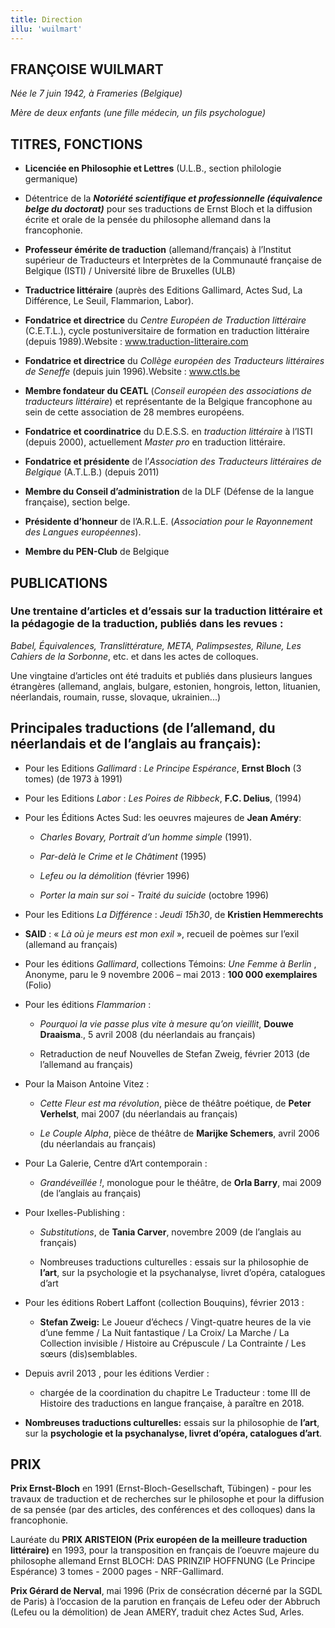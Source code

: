 ```yaml
---
title: Direction
illu: 'wuilmart'
---
```


## FRANÇOISE WUILMART

_Née le 7 juin 1942, à Frameries (Belgique)_

_Mère de deux enfants (une fille médecin, un fils psychologue)_

## TITRES, FONCTIONS

* **Licenciée en Philosophie et Lettres** (U.L.B., section philologie germanique)

* Détentrice de la _**Notoriété scientifique et professionnelle (équivalence belge du doctorat)**_ pour ses traductions de Ernst Bloch et la diffusion écrite et orale de la pensée du philosophe allemand dans la francophonie.

- **Professeur émérite de traduction** (allemand/français) à l’Institut supérieur de Traducteurs et Interprètes de la Communauté française de Belgique (ISTI) / Université libre de Bruxelles (ULB)

* **Traductrice littéraire** (auprès des Editions Gallimard, Actes Sud, La Différence, Le Seuil, Flammarion, Labor).

- **Fondatrice et directrice** du _Centre Européen de Traduction littéraire_ (C.E.T.L.), cycle postuniversitaire de formation en traduction littéraire (depuis 1989).Website&nbsp;: www.traduction-litteraire.com

* **Fondatrice et directrice** du _Collège européen des Traducteurs littéraires de Seneffe_ (depuis juin 1996).Website&nbsp;: www.ctls.be

- **Membre fondateur du CEATL** (_Conseil européen des associations de traducteurs littéraire_) et représentante de la Belgique francophone au sein de cette association de 28 membres européens.

* **Fondatrice et coordinatrice** du D.E.S.S. en _traduction littéraire_ à l’ISTI (depuis 2000), actuellement _Master pro_ en traduction littéraire.

- **Fondatrice et présidente** de l’_Association des Traducteurs littéraires de Belgique_ (A.T.L.B.) (depuis 2011)

* **Membre du Conseil d’administration** de la DLF (Défense de la langue française), section belge.

- **Présidente d’honneur** de l’A.R.L.E. (_Association pour le Rayonnement des Langues européennes_).

* **Membre du PEN-Club** de Belgique

## PUBLICATIONS

### Une trentaine d’articles et d’essais sur la traduction littéraire et la pédagogie de la traduction, publiés dans les revues&nbsp;:

_Babel, Équivalences, Translittérature, META, Palimpsestes, Rilune, Les Cahiers de la Sorbonne_, etc. et dans les actes de colloques.

Une vingtaine d’articles ont été traduits et publiés dans plusieurs langues étrangères (allemand, anglais, bulgare, estonien, hongrois, letton, lituanien, néerlandais, roumain, russe, slovaque, ukrainien...)

## Principales traductions (de l’allemand, du néerlandais et de l’anglais au français):

* Pour les Editions _Gallimard_ : _Le Principe Espérance_, **Ernst Bloch** (3 tomes) (de 1973 à 1991)
* Pour les Editions _Labor_ : _Les Poires de Ribbeck_, **F.C. Delius**, (1994)
* Pour les Éditions Actes Sud: les oeuvres majeures de **Jean Améry**:

  * _Charles Bovary, Portrait d’un homme simple_ (1991).

  * _Par-delà le Crime et le Châtiment_ (1995)

  * _Lefeu ou la démolition_ (février 1996)

  * _Porter la main sur soi - Traité du suicide_ (octobre 1996)

* Pour les Editions _La Différence_ : _Jeudi 15h30_, de **Kristien Hemmerechts**

* **SAID** : «&nbsp;_Là où je meurs est mon exil_&nbsp;», recueil de poèmes sur l’exil (allemand au français)

* Pour les éditions _Gallimard_, collections Témoins: *Une Femme à Berlin* , Anonyme, paru le 9 novembre 2006 – mai 2013&nbsp;: **100 000 exemplaires** (Folio)

* Pour les éditions _Flammarion_ :

  * _Pourquoi la vie passe plus vite à mesure qu’on vieillit_, **Douwe Draaisma**., 5 avril 2008 (du néerlandais au français)

  * Retraduction de neuf Nouvelles de Stefan Zweig, février 2013 (de l’allemand au français)

* Pour la Maison Antoine Vitez :

  * _Cette Fleur est ma révolution_, pièce de théâtre poétique, de **Peter Verhelst**, mai 2007 (du néerlandais au français)

  * _Le Couple Alpha_, pièce de théâtre de **Marijke Schemers**, avril 2006 (du néerlandais au français)

* Pour La Galerie, Centre d’Art contemporain :

  * _Grandéveillée !_, monologue pour le théâtre, de **Orla Barry**, mai 2009 (de l’anglais au français)

* Pour Ixelles-Publishing :

  * _Substitutions_, de **Tania Carver**, novembre 2009 (de l’anglais au français)

  * Nombreuses traductions culturelles : essais sur la philosophie de **l’art**, sur la psychologie et la psychanalyse, livret d’opéra, catalogues d’art

* Pour les éditions Robert Laffont (collection Bouquins), février 2013&nbsp;:

  * **Stefan Zweig:** Le Joueur d’échecs / Vingt-quatre heures de la vie d’une femme / La Nuit fantastique / La Croix/ La Marche / La Collection invisible / Histoire au Crépuscule / La Contrainte / Les sœurs (dis)semblables.

* Depuis avril 2013 , pour les éditions Verdier :

  * chargée de la coordination du chapitre Le Traducteur&nbsp;: tome III de Histoire des traductions en langue française, à paraître en 2018.

* **Nombreuses traductions culturelles:** essais sur la philosophie de **l’art**, sur la **psychologie et la psychanalyse, livret d’opéra, catalogues d’art**.

## PRIX

**Prix Ernst-Bloch** en 1991 (Ernst-Bloch-Gesellschaft, Tübingen) - pour les travaux de traduction et de recherches sur le philosophe et pour la diffusion de sa pensée (par des articles, des conférences et des colloques) dans la francophonie.

Lauréate du **PRIX ARISTEION (Prix européen de la meilleure traduction littéraire)** en 1993, pour la transposition en français de l’oeuvre majeure du philosophe allemand Ernst BLOCH: DAS PRINZIP HOFFNUNG (Le Principe Espérance) 3 tomes - 2000 pages - NRF-Gallimard.

**Prix Gérard de Nerval**, mai 1996 (Prix de consécration décerné par la SGDL de Paris) à l’occasion de la parution en français de Lefeu oder der Abbruch (Lefeu ou la démolition) de Jean AMERY, traduit chez Actes Sud, Arles.
